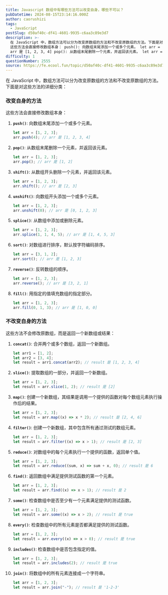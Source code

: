```yaml
---
title: Javascript 数组中有哪些方法可以改变自身，哪些不可以？
pubDatetime: 2024-08-15T23:14:16.000Z
author: caorushizi
tags:
  - JavaScript
postSlug: d50af40c-df41-4601-9935-c6aa3c89e3d7
description: >-
  在 JavaScript 中，数组方法可以分为改变原数组的方法和不改变原数组的方法。下面是对这些方法的详细分类： 改变自身的方法
  这些方法会直接修改数组本身： push(): 向数组末尾添加一个或多个元素。 let arr = [1, 2, 3]; arr.push(4); //
  arr 是 [1, 2, 3, 4] pop(): 从数组末尾删除一个元素，并返回该元素。 let arr = [1,
difficulty: 1
questionNumber: 2555
source: https://fe.ecool.fun/topic/d50af40c-df41-4601-9935-c6aa3c89e3d7
---
```


在 JavaScript 中，数组方法可以分为改变原数组的方法和不改变原数组的方法。下面是对这些方法的详细分类：

### **改变自身的方法**

这些方法会直接修改数组本身：

1. **`push()`**: 向数组末尾添加一个或多个元素。

   ```javascript
   let arr = [1, 2, 3];
   arr.push(4); // arr 是 [1, 2, 3, 4]
   ```

2. **`pop()`**: 从数组末尾删除一个元素，并返回该元素。

   ```javascript
   let arr = [1, 2, 3];
   arr.pop(); // arr 是 [1, 2]
   ```

3. **`shift()`**: 从数组开头删除一个元素，并返回该元素。

   ```javascript
   let arr = [1, 2, 3];
   arr.shift(); // arr 是 [2, 3]
   ```

4. **`unshift()`**: 向数组开头添加一个或多个元素。

   ```javascript
   let arr = [1, 2, 3];
   arr.unshift(0); // arr 是 [0, 1, 2, 3]
   ```

5. **`splice()`**: 从数组中添加或删除元素。

   ```javascript
   let arr = [1, 2, 3];
   arr.splice(1, 1, 4, 5); // arr 是 [1, 4, 5, 3]
   ```

6. **`sort()`**: 对数组进行排序，默认按字符编码排序。

   ```javascript
   let arr = [3, 1, 2];
   arr.sort(); // arr 是 [1, 2, 3]
   ```

7. **`reverse()`**: 反转数组的顺序。

   ```javascript
   let arr = [1, 2, 3];
   arr.reverse(); // arr 是 [3, 2, 1]
   ```

8. **`fill()`**: 用指定的值填充数组的指定部分。
   ```javascript
   let arr = [1, 2, 3];
   arr.fill(0, 1, 3); // arr 是 [1, 0, 0]
   ```

### **不改变自身的方法**

这些方法不会修改原数组，而是返回一个新数组或结果：

1. **`concat()`**: 合并两个或多个数组，返回一个新数组。

   ```javascript
   let arr1 = [1, 2];
   let arr2 = [3, 4];
   let result = arr1.concat(arr2); // result 是 [1, 2, 3, 4]
   ```

2. **`slice()`**: 提取数组的一部分，并返回一个新数组。

   ```javascript
   let arr = [1, 2, 3];
   let result = arr.slice(1, 2); // result 是 [2]
   ```

3. **`map()`**: 创建一个新数组，其结果是调用一个提供的函数对每个数组元素执行操作后的结果。

   ```javascript
   let arr = [1, 2, 3];
   let result = arr.map((x) => x * 2); // result 是 [2, 4, 6]
   ```

4. **`filter()`**: 创建一个新数组，其中包含所有通过测试的数组元素。

   ```javascript
   let arr = [1, 2, 3];
   let result = arr.filter((x) => x > 1); // result 是 [2, 3]
   ```

5. **`reduce()`**: 对数组中的每个元素执行一个提供的函数，返回单个值。

   ```javascript
   let arr = [1, 2, 3];
   let result = arr.reduce((sum, x) => sum + x, 0); // result 是 6
   ```

6. **`find()`**: 返回数组中满足提供测试函数的第一个元素。

   ```javascript
   let arr = [1, 2, 3];
   let result = arr.find((x) => x > 1); // result 是 2
   ```

7. **`some()`**: 检查数组中是否至少有一个元素满足提供的测试函数。

   ```javascript
   let arr = [1, 2, 3];
   let result = arr.some((x) => x > 2); // result 是 true
   ```

8. **`every()`**: 检查数组中的所有元素是否都满足提供的测试函数。

   ```javascript
   let arr = [1, 2, 3];
   let result = arr.every((x) => x > 0); // result 是 true
   ```

9. **`includes()`**: 检查数组中是否包含指定的值。

   ```javascript
   let arr = [1, 2, 3];
   let result = arr.includes(2); // result 是 true
   ```

10. **`join()`**: 将数组中的所有元素连接成一个字符串。
    ```javascript
    let arr = [1, 2, 3];
    let result = arr.join("-"); // result 是 '1-2-3'
    ```
